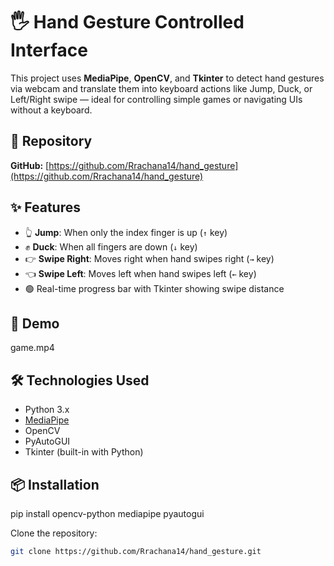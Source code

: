 # 🖐️ Hand Gesture Controlled Interface

This project uses **MediaPipe**, **OpenCV**, and **Tkinter** to detect hand gestures via webcam and translate them into keyboard actions like Jump, Duck, or Left/Right swipe — ideal for controlling simple games or navigating UIs without a keyboard.

## 🔗 Repository
**GitHub:** [https://github.com/Rrachana14/hand_gesture](https://github.com/Rrachana14/hand_gesture)

## ✨ Features

- 👆 **Jump**: When only the index finger is up (`↑` key)
- ✊ **Duck**: When all fingers are down (`↓` key)
- 👉 **Swipe Right**: Moves right when hand swipes right (`→` key)
- 👈 **Swipe Left**: Moves left when hand swipes left (`←` key)
- 🟢 Real-time progress bar with Tkinter showing swipe distance

## 📸 Demo
game.mp4

## 🛠 Technologies Used

- Python 3.x
- [MediaPipe](https://google.github.io/mediapipe/)
- OpenCV
- PyAutoGUI
- Tkinter (built-in with Python)

## 📦 Installation
pip install opencv-python mediapipe pyautogui


Clone the repository:
```bash
git clone https://github.com/Rrachana14/hand_gesture.git

